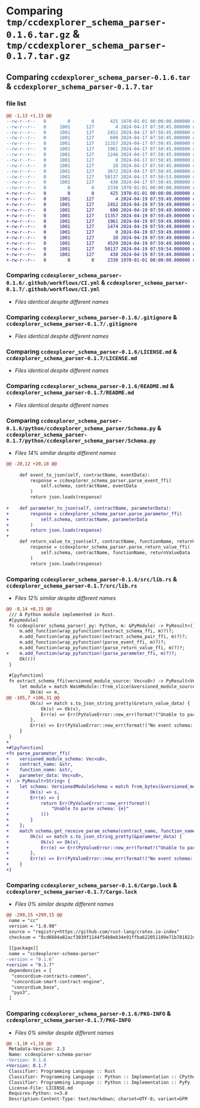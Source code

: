 # Comparing `tmp/ccdexplorer_schema_parser-0.1.6.tar.gz` & `tmp/ccdexplorer_schema_parser-0.1.7.tar.gz`

## Comparing `ccdexplorer_schema_parser-0.1.6.tar` & `ccdexplorer_schema_parser-0.1.7.tar`

### file list

```diff
@@ -1,13 +1,13 @@
--rw-r--r--   0        0        0      425 1970-01-01 00:00:00.000000 ccdexplorer_schema_parser-0.1.6/Cargo.toml
--rw-r--r--   0     1001      127        4 2024-04-17 07:50:45.000000 ccdexplorer_schema_parser-0.1.6/.dockerignore
--rw-r--r--   0     1001      127     2452 2024-04-17 07:50:45.000000 ccdexplorer_schema_parser-0.1.6/.github/workflows/CI.yml
--rw-r--r--   0     1001      127      690 2024-04-17 07:50:45.000000 ccdexplorer_schema_parser-0.1.6/.gitignore
--rw-r--r--   0     1001      127    11357 2024-04-17 07:50:45.000000 ccdexplorer_schema_parser-0.1.6/LICENSE.md
--rw-r--r--   0     1001      127     1961 2024-04-17 07:50:45.000000 ccdexplorer_schema_parser-0.1.6/README.md
--rw-r--r--   0     1001      127     1246 2024-04-17 07:50:45.000000 ccdexplorer_schema_parser-0.1.6/python/ccdexplorer_schema_parser/Schema.py
--rw-r--r--   0     1001      127        0 2024-04-17 07:50:45.000000 ccdexplorer_schema_parser-0.1.6/python/ccdexplorer_schema_parser/__init__.py
--rw-r--r--   0     1001      127       10 2024-04-17 07:50:45.000000 ccdexplorer_schema_parser-0.1.6/requirements.txt
--rw-r--r--   0     1001      127     3672 2024-04-17 07:50:45.000000 ccdexplorer_schema_parser-0.1.6/src/lib.rs
--rw-r--r--   0     1001      127    50137 2024-04-17 07:50:53.000000 ccdexplorer_schema_parser-0.1.6/Cargo.lock
--rw-r--r--   0     1001      127      430 2024-04-17 07:50:45.000000 ccdexplorer_schema_parser-0.1.6/pyproject.toml
--rw-r--r--   0        0        0     2330 1970-01-01 00:00:00.000000 ccdexplorer_schema_parser-0.1.6/PKG-INFO
+-rw-r--r--   0        0        0      425 1970-01-01 00:00:00.000000 ccdexplorer_schema_parser-0.1.7/Cargo.toml
+-rw-r--r--   0     1001      127        4 2024-04-19 07:59:49.000000 ccdexplorer_schema_parser-0.1.7/.dockerignore
+-rw-r--r--   0     1001      127     2452 2024-04-19 07:59:49.000000 ccdexplorer_schema_parser-0.1.7/.github/workflows/CI.yml
+-rw-r--r--   0     1001      127      690 2024-04-19 07:59:49.000000 ccdexplorer_schema_parser-0.1.7/.gitignore
+-rw-r--r--   0     1001      127    11357 2024-04-19 07:59:49.000000 ccdexplorer_schema_parser-0.1.7/LICENSE.md
+-rw-r--r--   0     1001      127     1961 2024-04-19 07:59:49.000000 ccdexplorer_schema_parser-0.1.7/README.md
+-rw-r--r--   0     1001      127     1474 2024-04-19 07:59:49.000000 ccdexplorer_schema_parser-0.1.7/python/ccdexplorer_schema_parser/Schema.py
+-rw-r--r--   0     1001      127        0 2024-04-19 07:59:49.000000 ccdexplorer_schema_parser-0.1.7/python/ccdexplorer_schema_parser/__init__.py
+-rw-r--r--   0     1001      127       10 2024-04-19 07:59:49.000000 ccdexplorer_schema_parser-0.1.7/requirements.txt
+-rw-r--r--   0     1001      127     4529 2024-04-19 07:59:49.000000 ccdexplorer_schema_parser-0.1.7/src/lib.rs
+-rw-r--r--   0     1001      127    50137 2024-04-19 07:59:54.000000 ccdexplorer_schema_parser-0.1.7/Cargo.lock
+-rw-r--r--   0     1001      127      430 2024-04-19 07:59:49.000000 ccdexplorer_schema_parser-0.1.7/pyproject.toml
+-rw-r--r--   0        0        0     2330 1970-01-01 00:00:00.000000 ccdexplorer_schema_parser-0.1.7/PKG-INFO
```

### Comparing `ccdexplorer_schema_parser-0.1.6/.github/workflows/CI.yml` & `ccdexplorer_schema_parser-0.1.7/.github/workflows/CI.yml`

 * *Files identical despite different names*

### Comparing `ccdexplorer_schema_parser-0.1.6/.gitignore` & `ccdexplorer_schema_parser-0.1.7/.gitignore`

 * *Files identical despite different names*

### Comparing `ccdexplorer_schema_parser-0.1.6/LICENSE.md` & `ccdexplorer_schema_parser-0.1.7/LICENSE.md`

 * *Files identical despite different names*

### Comparing `ccdexplorer_schema_parser-0.1.6/README.md` & `ccdexplorer_schema_parser-0.1.7/README.md`

 * *Files identical despite different names*

### Comparing `ccdexplorer_schema_parser-0.1.6/python/ccdexplorer_schema_parser/Schema.py` & `ccdexplorer_schema_parser-0.1.7/python/ccdexplorer_schema_parser/Schema.py`

 * *Files 14% similar despite different names*

```diff
@@ -20,12 +20,18 @@
 
     def event_to_json(self, contractName, eventData):
         response = ccdexplorer_schema_parser.parse_event_ffi(
             self.schema, contractName, eventData
         )
         return json.loads(response)
 
+    def parameter_to_json(self, contractName, parameterData):
+        response = ccdexplorer_schema_parser.parse_parameter_ffi(
+            self.schema, contractName, parameterData
+        )
+        return json.loads(response)
+
     def return_value_to_json(self, contractName, functionName, returnValueData):
         response = ccdexplorer_schema_parser.parse_return_value_ffi(
             self.schema, contractName, functionName, returnValueData
         )
         return json.loads(response)
```

### Comparing `ccdexplorer_schema_parser-0.1.6/src/lib.rs` & `ccdexplorer_schema_parser-0.1.7/src/lib.rs`

 * *Files 12% similar despite different names*

```diff
@@ -8,14 +8,15 @@
 /// A Python module implemented in Rust.
 #[pymodule]
 fn ccdexplorer_schema_parser(_py: Python, m: &PyModule) -> PyResult<()> {
     m.add_function(wrap_pyfunction!(extract_schema_ffi, m)?)?;
     m.add_function(wrap_pyfunction!(extract_schema_pair_ffi, m)?)?;
     m.add_function(wrap_pyfunction!(parse_event_ffi, m)?)?;
     m.add_function(wrap_pyfunction!(parse_return_value_ffi, m)?)?;
+    m.add_function(wrap_pyfunction!(parse_parameter_ffi, m)?)?;
     Ok(())
 }
 
 #[pyfunction]
 fn extract_schema_ffi(versioned_module_source: Vec<u8>) -> PyResult<Vec<u8>> {
     let module = match WasmModule::from_slice(&versioned_module_source) {
         Ok(m) => m,
@@ -105,7 +106,31 @@
         Ok(s) => match s.to_json_string_pretty(&return_value_data) {
             Ok(v) => Ok(v),
             Err(e) => Err(PyValueError::new_err(format!("Unable to parse event: {e}"))),
         },
         Err(e) => Err(PyValueError::new_err(format!("No event schema: {e}"))),
     }
 }
+
+#[pyfunction]
+fn parse_parameter_ffi(
+    versioned_module_schema: Vec<u8>,
+    contract_name: &str,
+    function_name: &str,
+    parameter_data: Vec<u8>,
+) -> PyResult<String> {
+    let schema: VersionedModuleSchema = match from_bytes(&versioned_module_schema) {
+        Ok(s) => s,
+        Err(e) => {
+            return Err(PyValueError::new_err(format!(
+                "Unable to parse schema: {e}"
+            )))
+        }
+    };
+    match schema.get_receive_param_schema(contract_name, function_name) {
+        Ok(s) => match s.to_json_string_pretty(&parameter_data) {
+            Ok(v) => Ok(v),
+            Err(e) => Err(PyValueError::new_err(format!("Unable to parse event: {e}"))),
+        },
+        Err(e) => Err(PyValueError::new_err(format!("No event schema: {e}"))),
+    }
+}
```

### Comparing `ccdexplorer_schema_parser-0.1.6/Cargo.lock` & `ccdexplorer_schema_parser-0.1.7/Cargo.lock`

 * *Files 0% similar despite different names*

```diff
@@ -299,15 +299,15 @@
 name = "cc"
 version = "1.0.90"
 source = "registry+https://github.com/rust-lang/crates.io-index"
 checksum = "8cd6604a82acf3039f1144f54b8eb34e91ffba622051189e71b781822d5ee1f5"
 
 [[package]]
 name = "ccdexplorer-schema-parser"
-version = "0.1.6"
+version = "0.1.7"
 dependencies = [
  "concordium-contracts-common",
  "concordium-smart-contract-engine",
  "concordium_base",
  "pyo3",
 ]
```

### Comparing `ccdexplorer_schema_parser-0.1.6/PKG-INFO` & `ccdexplorer_schema_parser-0.1.7/PKG-INFO`

 * *Files 0% similar despite different names*

```diff
@@ -1,10 +1,10 @@
 Metadata-Version: 2.3
 Name: ccdexplorer-schema-parser
-Version: 0.1.6
+Version: 0.1.7
 Classifier: Programming Language :: Rust
 Classifier: Programming Language :: Python :: Implementation :: CPython
 Classifier: Programming Language :: Python :: Implementation :: PyPy
 License-File: LICENSE.md
 Requires-Python: >=3.8
 Description-Content-Type: text/markdown; charset=UTF-8; variant=GFM
```

